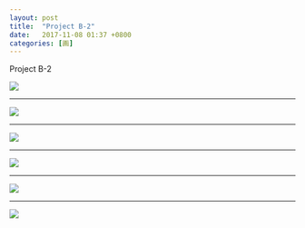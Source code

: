 ```yaml
---
layout: post
title:  "Project B-2"
date:   2017-11-08 01:37 +0800
categories: [画]
---
```


Project B-2





![](https://wx2.sinaimg.cn/mw690/698f3196gy1fl9itu8kcaj20qo0qoq60.jpg)







------





![](https://wx3.sinaimg.cn/mw690/698f3196gy1fl9iu5fjutj20qo0zkdki.jpg)







------





![](https://wx3.sinaimg.cn/mw690/698f3196gy1fl9iwvveo2j20qo0zk0xb.jpg)





------





![](https://wx2.sinaimg.cn/mw690/698f3196gy1fl9wuklkmwj22e036oe81.jpg)







------





![](https://wx3.sinaimg.cn/mw690/698f3196gy1fl9wulwsx6j22e036onpd.jpg)







------





![](https://wx1.sinaimg.cn/mw690/698f3196gy1fl9wunofkqj22e036ohdt.jpg)





